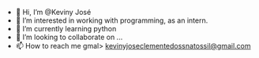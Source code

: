 - 👋 Hi, I’m @Keviny José
- 👀 I’m interested in working with programming, as an intern.
- 🌱 I’m currently learning python
- 💞️ I’m looking to collaborate on ...
- 📫 How to reach me gmal> kevinyjoseclementedossnatossil@gmail.com

<!---
KevinyJose/KevinyJose is a ✨ special ✨ repository because its `README.md` (this file) appears on your GitHub profile.
You can click the Preview link to take a look at your changes.
--->
